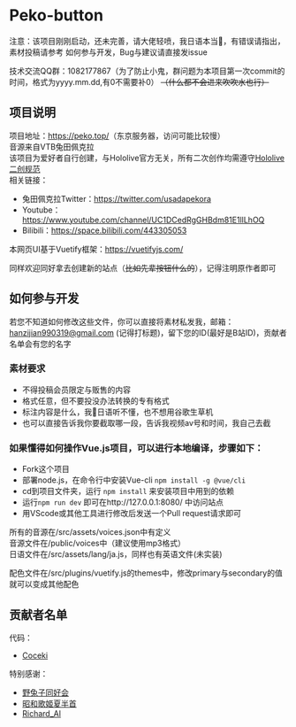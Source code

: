 # Peko-button

注意：该项目刚刚启动，还未完善，请大佬轻喷，我日语本当🔨，有错误请指出，素材投稿请参考 如何参与开发，Bug与建议请直接发issue  
  

技术交流QQ群：1082177867（为了防止小鬼，群问题为本项目第一次commit的时间，格式为yyyy.mm.dd,有0不需要补0） ~~（什么都不会进来吹吹水也行）~~  
## 项目说明
    
项目地址：<https://peko.top/>（东京服务器，访问可能比较慢）  
音源来自VTB兔田佩克拉  
该项目为爱好者自行创建，与Hololive官方无关，所有二次创作均需遵守[Hololive二创规范](https://www.hololive.tv/terms)  
相关链接：
* 兔田佩克拉Twitter：<https://twitter.com/usadapekora> 
* Youtube：<https://www.youtube.com/channel/UC1DCedRgGHBdm81E1llLhOQ>  
* Bilibili：<https://space.bilibili.com/443305053>

本网页UI基于Vuetify框架：<https://vuetifyjs.com/>  

同样欢迎同好拿去创建新的站点（~~比如先辈按钮什么的~~），记得注明原作者即可

## 如何参与开发

若您不知道如何修改这些文件，你可以直接将素材私发我，邮箱：hanzijian990319@gmail.com (记得打标题)，留下您的ID(最好是B站ID)，贡献者名单会有您的名字

### 素材要求

* 不得投稿会员限定与贩售的内容
* 格式任意，但不要投没办法转换的专有格式
* 标注内容是什么，我🔨日语听不懂，也不想用谷歌生草机
* 也可以直接告诉我你要截取哪一段，告诉我视频av号和时间，我自己去截

### 如果懂得如何操作Vue.js项目，可以进行本地编译，步骤如下：
* Fork这个项目  
* 部署node.js，在命令行中安装Vue-cli `npm install -g @vue/cli`  
* cd到项目文件夹，运行 `npm install` 来安装项目中用到的依赖
* 运行`npm run dev` 即可在http://127.0.0.1:8080/ 中访问站点
* 用VScode或其他工具进行修改后发送一个Pull request请求即可

所有的音源在/src/assets/voices.json中有定义  
音源文件在/public/voices中（建议使用mp3格式）  
日语文件在/src/assets/lang/ja.js，同样也有英语文件(未实装)    

配色文件在/src/plugins/vuetify.js的themes中，修改primary与secondary的值就可以变成其他配色

## 贡献者名单
代码：  
* [Coceki](https://space.bilibili.com/11229533)  

特别感谢：  
* [野兔子同好会](https://space.bilibili.com/2469920)
* [昭和歌姬夏半首](https://space.bilibili.com/114298950)
* [Richard_Al](https://space.bilibili.com/34401008)